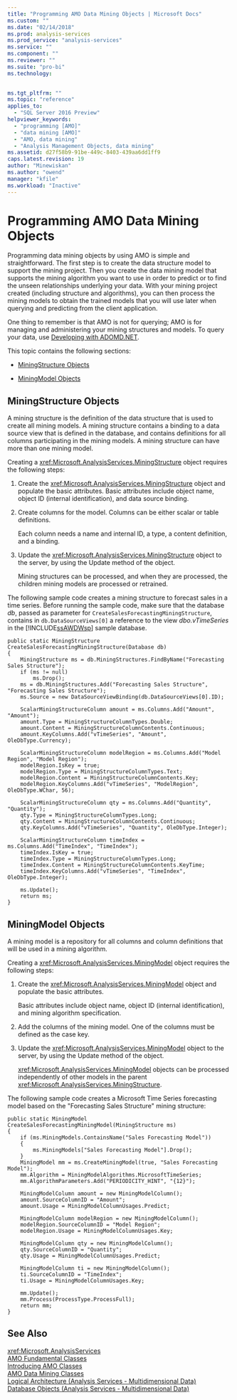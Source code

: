 ```yaml
---
title: "Programming AMO Data Mining Objects | Microsoft Docs"
ms.custom: ""
ms.date: "02/14/2018"
ms.prod: analysis-services
ms.prod_service: "analysis-services"
ms.service: ""
ms.component: ""
ms.reviewer: ""
ms.suite: "pro-bi"
ms.technology: 
  

ms.tgt_pltfrm: ""
ms.topic: "reference"
applies_to: 
  - "SQL Server 2016 Preview"
helpviewer_keywords: 
  - "programming [AMO]"
  - "data mining [AMO]"
  - "AMO, data mining"
  - "Analysis Management Objects, data mining"
ms.assetid: d27f58b9-91be-449c-8403-439aa6dd1ff9
caps.latest.revision: 19
author: "Minewiskan"
ms.author: "owend"
manager: "kfile"
ms.workload: "Inactive"
---
```

# Programming AMO Data Mining Objects
  Programming data mining objects by using AMO is simple and straightforward. The first step is to create the data structure model to support the mining project. Then you create the data mining model that supports the mining algorithm you want to use in order to predict or to find the unseen relationships underlying your data. With your mining project created (including structure and algorithms), you can then process the mining models to obtain the trained models that you will use later when querying and predicting from the client application.  
  
 One thing to remember is that AMO is not for querying; AMO is for managing and administering your mining structures and models. To query your data, use [Developing with ADOMD.NET](../../../analysis-services/multidimensional-models/adomd-net/developing-with-adomd-net.md).  
  
 This topic contains the following sections:  
  
-   [MiningStructure Objects](#MiningStructure)  
  
-   [MiningModel Objects](#MiningModel)  
  
##  <a name="MiningStructure"></a> MiningStructure Objects  
 A mining structure is the definition of the data structure that is used to create all mining models. A mining structure contains a binding to a data source view that is defined in the database, and contains definitions for all columns participating in the mining models. A mining structure can have more than one mining model.  
  
 Creating a <xref:Microsoft.AnalysisServices.MiningStructure> object requires the following steps:  
  
1.  Create the <xref:Microsoft.AnalysisServices.MiningStructure> object and populate the basic attributes. Basic attributes include object name, object ID (internal identification), and data source binding.  
  
2.  Create columns for the model. Columns can be either scalar or table definitions.  
  
     Each column needs a name and internal ID, a type, a content definition, and a binding.  
  
3.  Update the <xref:Microsoft.AnalysisServices.MiningStructure> object to the server, by using the Update method of the object.  
  
     Mining structures can be processed, and when they are processed, the children mining models are processed or retrained.  
  
 The following sample code creates a mining structure to forecast sales in a time series. Before running the sample code, make sure that the database *db*, passed as parameter for `CreateSalesForecastingMiningStructure`, contains in `db.DataSourceViews[0]` a reference to the view *dbo.vTimeSeries* in the [!INCLUDE[ssAWDWsp](../../../includes/ssawdwsp-md.md)] sample database.  
  
```  
public static MiningStructure CreateSalesForecastingMiningStructure(Database db)  
{  
    MiningStructure ms = db.MiningStructures.FindByName("Forecasting Sales Structure");  
    if (ms != null)  
        ms.Drop();  
    ms = db.MiningStructures.Add("Forecasting Sales Structure", "Forecasting Sales Structure");  
    ms.Source = new DataSourceViewBinding(db.DataSourceViews[0].ID);  
  
    ScalarMiningStructureColumn amount = ms.Columns.Add("Amount", "Amount");  
    amount.Type = MiningStructureColumnTypes.Double;  
    amount.Content = MiningStructureColumnContents.Continuous;  
    amount.KeyColumns.Add("vTimeSeries", "Amount", OleDbType.Currency);  
  
    ScalarMiningStructureColumn modelRegion = ms.Columns.Add("Model Region", "Model Region");  
    modelRegion.IsKey = true;  
    modelRegion.Type = MiningStructureColumnTypes.Text;  
    modelRegion.Content = MiningStructureColumnContents.Key;  
    modelRegion.KeyColumns.Add("vTimeSeries", "ModelRegion", OleDbType.WChar, 56);  
  
    ScalarMiningStructureColumn qty = ms.Columns.Add("Quantity", "Quantity");  
    qty.Type = MiningStructureColumnTypes.Long;  
    qty.Content = MiningStructureColumnContents.Continuous;  
    qty.KeyColumns.Add("vTimeSeries", "Quantity", OleDbType.Integer);  
  
    ScalarMiningStructureColumn timeIndex = ms.Columns.Add("TimeIndex", "TimeIndex");  
    timeIndex.IsKey = true;  
    timeIndex.Type = MiningStructureColumnTypes.Long;  
    timeIndex.Content = MiningStructureColumnContents.KeyTime;  
    timeIndex.KeyColumns.Add("vTimeSeries", "TimeIndex", OleDbType.Integer);  
  
    ms.Update();  
    return ms;  
}  
```  
  
##  <a name="MiningModel"></a> MiningModel Objects  
 A mining model is a repository for all columns and column definitions that will be used in a mining algorithm.  
  
 Creating a <xref:Microsoft.AnalysisServices.MiningModel> object requires the following steps:  
  
1.  Create the <xref:Microsoft.AnalysisServices.MiningModel> object and populate the basic attributes.  
  
     Basic attributes include object name, object ID (internal identification), and mining algorithm specification.  
  
2.  Add the columns of the mining model. One of the columns must be defined as the case key.  
  
3.  Update the <xref:Microsoft.AnalysisServices.MiningModel> object to the server, by using the Update method of the object.  
  
     <xref:Microsoft.AnalysisServices.MiningModel> objects can be processed independently of other models in the parent <xref:Microsoft.AnalysisServices.MiningStructure>.  
  
 The following sample code creates a Microsoft Time Series forecasting model based on the "Forecasting Sales Structure" mining structure:  
  
```  
public static MiningModel CreateSalesForecastingMiningModel(MiningStructure ms)  
{  
    if (ms.MiningModels.ContainsName("Sales Forecasting Model"))  
    {  
        ms.MiningModels["Sales Forecasting Model"].Drop();  
    }  
    MiningModel mm = ms.CreateMiningModel(true, "Sales Forecasting Model");  
    mm.Algorithm = MiningModelAlgorithms.MicrosoftTimeSeries;  
    mm.AlgorithmParameters.Add("PERIODICITY_HINT", "{12}");  
  
    MiningModelColumn amount = new MiningModelColumn();  
    amount.SourceColumnID = "Amount";  
    amount.Usage = MiningModelColumnUsages.Predict;  
  
    MiningModelColumn modelRegion = new MiningModelColumn();  
    modelRegion.SourceColumnID = "Model Region";  
    modelRegion.Usage = MiningModelColumnUsages.Key;  
  
    MiningModelColumn qty = new MiningModelColumn();  
    qty.SourceColumnID = "Quantity";  
    qty.Usage = MiningModelColumnUsages.Predict;  
  
    MiningModelColumn ti = new MiningModelColumn();  
    ti.SourceColumnID = "TimeIndex";  
    ti.Usage = MiningModelColumnUsages.Key;  
  
    mm.Update();  
    mm.Process(ProcessType.ProcessFull);  
    return mm;  
}  
```  
  
## See Also  
 <xref:Microsoft.AnalysisServices>   
 [AMO Fundamental Classes](../../../analysis-services/multidimensional-models/analysis-management-objects/amo-fundamental-classes.md)   
 [Introducing AMO Classes](../../../analysis-services/multidimensional-models/analysis-management-objects/amo-classes-introduction.md)   
 [AMO Data Mining Classes](../../../analysis-services/multidimensional-models/analysis-management-objects/amo-data-mining-classes.md)   
 [Logical Architecture &#40;Analysis Services - Multidimensional Data&#41;](../../../analysis-services/multidimensional-models/olap-logical/understanding-microsoft-olap-logical-architecture.md)   
 [Database Objects &#40;Analysis Services - Multidimensional Data&#41;](../../../analysis-services/multidimensional-models/olap-logical/database-objects-analysis-services-multidimensional-data.md)  
  
  
